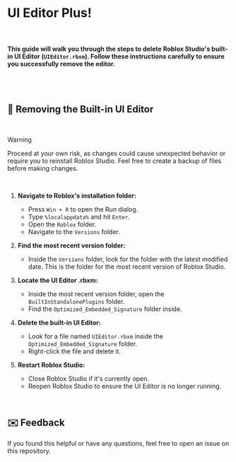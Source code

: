 # UI Editor Plus!

<br>

#### This guide will walk you through the steps to delete Roblox Studio's built-in UI Editor (`UIEditor.rbxm`). Follow these instructions carefully to ensure you successfully remove the editor.

<br><br>

## 🔧 **Removing the Built-in UI Editor**

<br>

> [!WARNING]
> Proceed at your own risk, as changes could cause unexpected behavior or require you to reinstall Roblox Studio. Feel free to create a backup of files before making changes.

<br>

1. **Navigate to Roblox's installation folder:**
   - Press `Win + R` to open the Run dialog.
   - Type `%localappdata%` and hit `Enter`.
   - Open the `Roblox` folder.
   - Navigate to the `Versions` folder.

2. **Find the most recent version folder:**
   - Inside the `Versions` folder, look for the folder with the latest modified date. This is the folder for the most recent version of Roblox Studio.

3. **Locate the UI Editor .rbxm:**
   - Inside the most recent version folder, open the `BuiltInStandalonePlugins` folder.
   - Find the `Optimized_Embedded_Signature` folder inside.

4. **Delete the built-in UI Editor:**
   - Look for a file named `UIEditor.rbxm` inside the `Optimized_Embedded_Signature` folder.
   - Right-click the file and delete it.

5. **Restart Roblox Studio:**
   - Close Roblox Studio if it's currently open.
   - Reopen Roblox Studio to ensure the UI Editor is no longer running.

<br>


## ✉️ **Feedback**
If you found this helpful or have any questions, feel free to open an issue on this repository.
